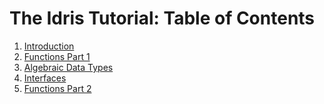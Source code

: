 # The Idris Tutorial: Table of Contents

1. [Introduction](Intro.md)
2. [Functions Part 1](Functions1.md)
3. [Algebraic Data Types](DataTypes.md)
3. [Interfaces](Interfaces.md)
4. [Functions Part 2](Functions2.md)

<!-- vim:set spell language=en_us
-->
